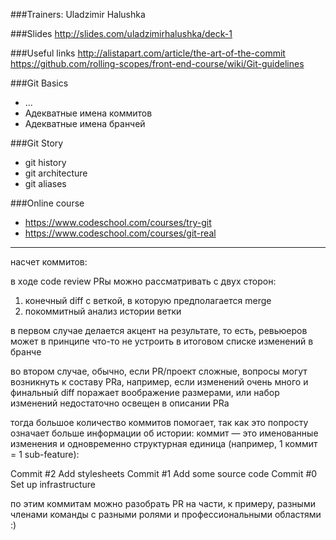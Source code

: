 ###Trainers: Uladzimir Halushka

###Slides
http://slides.com/uladzimirhalushka/deck-1

###Useful links
http://alistapart.com/article/the-art-of-the-commit
https://github.com/rolling-scopes/front-end-course/wiki/Git-guidelines

###Git Basics
  - ...
  - Адекватные имена коммитов
  - Адекватные имена бранчей

###Git Story
- git history
- git architecture
- git aliases

###Online course
- https://www.codeschool.com/courses/try-git
- https://www.codeschool.com/courses/git-real

----------

насчет коммитов:

в ходе code review PRы можно рассматривать с двух сторон:
1. конечный diff с веткой, в которую предполагается merge
2. покоммитный анализ истории ветки

в первом случае делается акцент на результате, то есть, ревьюеров может в принципе что-то не устроить в итоговом списке изменений в бранче

во втором случае, обычно, если PR/проект сложные, вопросы могут возникнуть к составу PRa, например, если изменений очень много и финальный diff поражает воображение размерами, или набор изменений недостаточно освещен в описании PRа

тогда большое количество коммитов помогает, так как это попросту означает больше информации об истории: коммит — это именованные изменения и одновременно структурная единица (например, 1 коммит = 1 sub-feature):

Commit #2  Add stylesheets
Commit #1  Add some source code
Commit #0  Set up infrastructure

по этим коммитам можно разобрать PR на части, к примеру, разными членами команды с разными ролями и профессиональными областями :)